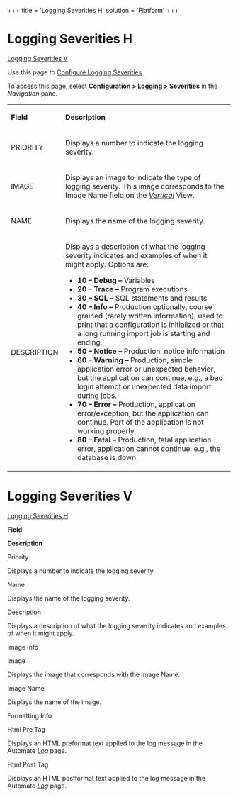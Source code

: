 +++
title = 'Logging Severities H'
solution = 'Platform'
+++

# Logging Severities H

[Logging Severities V](#LoggingSeveritiesV)

<div class="use">

Use this page to [Configure Logging
Severities](../Use_Cases/Configure_Logging_Severities).

</div>

To access this page, select **Configuration \> Logging \> Severities**
in the *Navigation* pane.

<table>
<tbody>
<tr class="odd">
<td><p><strong>Field</strong></p></td>
<td><p><strong>Description</strong></p></td>
</tr>
<tr class="even">
<td><p>PRIORITY</p></td>
<td><p>Displays a number to indicate the logging severity.</p></td>
</tr>
<tr class="odd">
<td><p>IMAGE</p></td>
<td><p>Displays an image to indicate the type of logging severity. This image corresponds to the Image Name field on the <em><a href="#LoggingSeveritiesV">Vertical</a></em> View.</p></td>
</tr>
<tr class="even">
<td><p>NAME</p></td>
<td><p>Displays the name of the logging severity.</p></td>
</tr>
<tr class="odd">
<td><p>DESCRIPTION</p></td>
<td><p>Displays a description of what the logging severity indicates and examples of when it might apply. Options are:</p>
<ul>
<li><strong>10 – Debug –</strong> Variables</li>
<li><strong>20 – Trace –</strong> Program executions</li>
<li><strong>30 – SQL –</strong> SQL statements and results</li>
<li><strong>40 – Info –</strong> Production optionally, course grained (rarely written information), used to print that a configuration is initialized or that a long running import job is starting and ending.</li>
<li><strong>50 – Notice –</strong> Production, notice information</li>
<li><strong>60 – Warning –</strong> Production, simple application error or unexpected behavior, but the application can continue, e.g., a bad login attempt or unexpected data import during jobs.</li>
<li><strong>70 – Error –</strong> Production, application error/exception, but the application can continue. Part of the application is not working properly.</li>
<li><strong>80 – Fatal –</strong> Production, fatal application error, application cannot continue, e.g., the database is down.</li>
</ul></td>
</tr>
</tbody>
</table>

# <span id="LoggingSeveritiesV"></span> Logging Severities V

[Logging Severities H](#LoggingSeveritiesH)

**Field**

**Description**

Priority

Displays a number to indicate the logging severity.

Name

Displays the name of the logging severity.

Description

Displays a description of what the logging severity indicates and
examples of when it might apply.

Image Info

Image

Displays the image that corresponds with the Image Name.

Image Name

Displays the name of the image.

Formatting Info

Html Pre Tag

Displays an HTML preformat text applied to the log message in the
Automate *[Log](Log)* page.

Html Post Tag

Displays an HTML postformat text applied to the log message in the
Automate *[Log](Log)* page.
